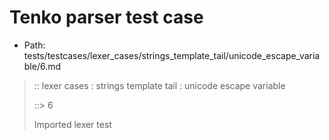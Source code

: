 # Tenko parser test case

- Path: tests/testcases/lexer_cases/strings_template_tail/unicode_escape_variable/6.md

> :: lexer cases : strings template tail : unicode escape variable
>
> ::> 6
>
> Imported lexer test
>
> <template tail> It is a Syntax Error if the MV of HexDigits > 1114111.

## FAIL

## Input

`````js
`${"-->"}\u{110000}`
`````

## Output

_Note: the whole output block is auto-generated. Manual changes will be overwritten!_

Below follow outputs in four parsing modes: sloppy mode, strict mode script goal, module goal, web compat mode (always sloppy).

Note that the output parts are auto-generated by the test runner to reflect actual result.

### Sloppy mode

Parsed with script goal and as if the code did not start with strict mode header.

`````
throws: Parser error!
  Template contained an illegal escape, these are only allowed in _tagged_ templates in >=ES2018

`${"-->"}\u{110000}`
        ^^^^^^^^^^^^------- error
`````

### Strict mode

Parsed with script goal but as if it was starting with `"use strict"` at the top.

_Output same as sloppy mode._

### Module goal

Parsed with the module goal.

_Output same as sloppy mode._

### Web compat mode

Parsed in sloppy script mode but with the web compat flag enabled.

_Output same as sloppy mode._
